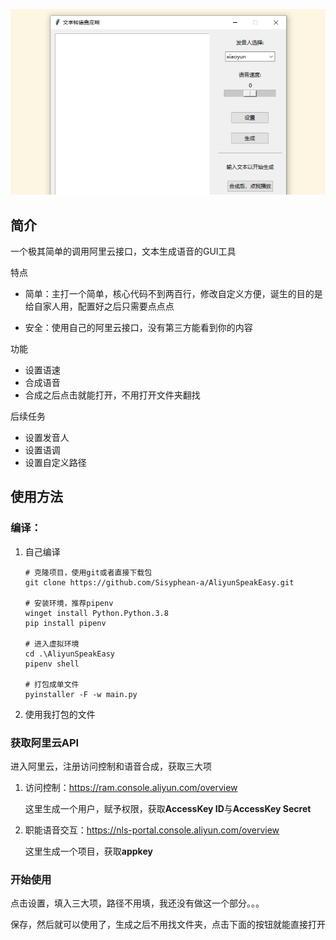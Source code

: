 ![image](./README.assets/image.png)

## 简介

一个极其简单的调用阿里云接口，文本生成语音的GUI工具

特点

- 简单：主打一个简单，核心代码不到两百行，修改自定义方便，诞生的目的是给自家人用，配置好之后只需要点点点

- 安全：使用自己的阿里云接口，没有第三方能看到你的内容

功能

- 设置语速
- 合成语音
- 合成之后点击就能打开，不用打开文件夹翻找

后续任务

- 设置发音人
- 设置语调
- 设置自定义路径

## 使用方法

### 编译：

1. 自己编译

   ```shell
   # 克隆项目，使用git或者直接下载包
   git clone https://github.com/Sisyphean-a/AliyunSpeakEasy.git
   
   # 安装环境，推荐pipenv
   winget install Python.Python.3.8
   pip install pipenv
   
   # 进入虚拟环境
   cd .\AliyunSpeakEasy
   pipenv shell
   
   # 打包成单文件
   pyinstaller -F -w main.py
   ```

2. 使用我打包的文件

### 获取阿里云API

进入阿里云，注册访问控制和语音合成，获取三大项

1. 访问控制：https://ram.console.aliyun.com/overview

   这里生成一个用户，赋予权限，获取**AccessKey ID**与**AccessKey Secret**

2. 职能语音交互：https://nls-portal.console.aliyun.com/overview

   这里生成一个项目，获取**appkey**

### 开始使用

点击设置，填入三大项，路径不用填，我还没有做这一个部分。。。

保存，然后就可以使用了，生成之后不用找文件夹，点击下面的按钮就能直接打开